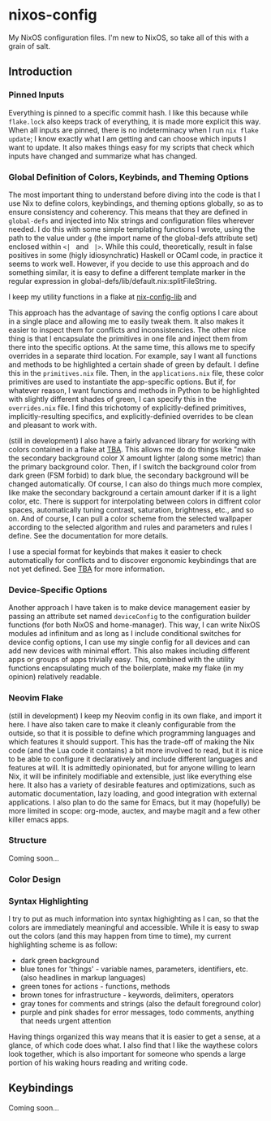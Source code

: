 # nixos-config

My NixOS configuration files. I'm new to NixOS, so take all of this with a grain of salt.

## Introduction

### Pinned Inputs

Everything is pinned to a specific commit hash. I like this because while `flake.lock` also keeps track of everything,
it is made more explicit this way. When all inputs are pinned, there is no indeterminacy when I run `nix flake update`; 
I know exactly what I am getting and can choose which inputs I want to update. It also makes things easy for my scripts 
that check which inputs have changed and summarize what has changed. 

### Global Definition of Colors, Keybinds, and Theming Options

The most important thing to understand before diving into the code is that I use Nix to define colors, keybindings, and
theming options globally, so as to ensure consistency and coherency. This means that they are defined in `global-defs` 
and injected into Nix strings and configuration files wherever needed. I do this with some simple templating functions 
I wrote, using the path to the value under `g` (the import name of the global-defs attribute set) enclosed within 
`<| ` and ` |>`. While this could, theoretically, result in false positives in some (higly idiosynchratic) Haskell or OCaml code,
in practice it seems to work well. However, if you decide to use this approach and do something similar, it is easy to 
define a different template marker in the regular expression in global-defs/lib/default.nix:splitFileString.

I keep my utility functions in a flake at [nix-config-lib]() and

This approach has the advantage of saving the config options I care about in a single place and allowing me to easily tweak them.
It also makes it easier to inspect them for conflicts and inconsistencies. The other nice thing is that I encapsulate the primitives
in one file and inject them from there into the specific options. At the same time, this allows me to specify overrides in a separate 
third location. For example, say I want all functions and methods to be highlighted a certain shade of green by default. I define this in 
the `primitives.nix` file. Then, in the `applications.nix` file, these color primitives are used to instantiate the app-specific options.
But if, for whatever reason, I want functions and methods in Python to be highlighted with slightly different shades of green, I can 
specify this in the `overrides.nix` file. I find this trichotomy of explicitly-defined primitives, implicitly-resulting specifics, and 
explicitly-definied overrides to be clean and pleasant to work with.

(still in development) I also have a fairly advanced library for working with colors contained in a flake at [TBA](). This allows me do do things like "make the secondary
background color X amount lighter (along some metric) than the primary background color. Then, if I switch the background color from dark green 
(FSM forbid) to dark blue, the secondary background will be changed automatically. Of course, I can also do things much more complex, like 
make the secondary background a certain amount darker if it is a light color, etc. There is support for interpolating between colors in diffrent 
color spaces, automatically tuning contrast, saturation, brightness, etc., and so on. And of course, I can pull a color scheme from the selected wallpaper
according to the selected algorithm and rules and parameters and rules I define. See the documentation for more details.

I use a special format for keybinds that makes it easier to check automatically for conflicts and to discover ergonomic keybindings that are not yet defined.
See [TBA]() for more information.

### Device-Specific Options

Another approach I have taken is to make device management easier by passing an attribute set named `deviceConfig` to the configuration 
builder functions (for both NixOS and home-manager). This way, I can write NixOS modules ad infinitum and as long as I include conditional 
switches for device config options, I can use my single config for all devices and can add new devices with minimal effort. This also 
makes including different apps or groups of apps trivially easy. This, combined with the utility functions encapsulating much of the boilerplate, 
make my flake (in my opinion) relatively readable.

### Neovim Flake

(still in development) I keep my Neovim config in its own flake, and import it here. I have also taken care to make it cleanly configurable from
the outside, so that it is possible to define which programming languages and which features it should support. This has the trade-off of making the 
Nix code (and the Lua code it contains) a bit more involved to read, but it is nice to be able to configure it declaratively and include different languages and features
at will. It is admittedly opinionated, but for anyone willing to learn Nix, it will be infinitely modifiable and extensible, just like everything else here. It also 
has a variety of desirable features and optimizations, such as automatic documentation, lazy loading, and good integration with external applications.
I also plan to do the same for Emacs, but it may (hopefully) be more limited in scope: org-mode, auctex, and maybe magit and a few other killer emacs apps.

### Structure

Coming soon...

### Color Design

### Syntax Highlighting

I try to put as much information into syntax highighting as I can, so that the colors are immediately meaningful and accessible.
While it is easy to swap out the colors (and this may happen from time to time), my current highlighting scheme is as follow:
* dark green background
* blue tones for 'things' - variable names, parameters, identifiers, etc. (also headlines in markup languages)
* green tones for actions - functions, methods
* brown tones for infrastructure  - keywords, delimiters, operators
* gray tones for comments and strings (also the default foreground color)
* purple and pink shades for error messages, todo comments, anything that needs urgent attention

Having things organized this way means that it is easier to get a sense, at a glance, of which code does what. I also find that I like the waythese colors look together, which is also important for someone who spends a large portion of his waking hours reading and writing code.

## Keybindings

Coming soon...
